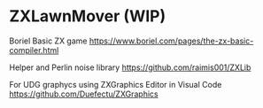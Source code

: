 # ZXLawnMover (WIP)

Boriel Basic ZX game
https://www.boriel.com/pages/the-zx-basic-compiler.html

Helper and Perlin noise library
https://github.com/raimis001/ZXLib

For UDG graphycs using ZXGraphics Editor in Visual Code
https://github.com/Duefectu/ZXGraphics
